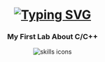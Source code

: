 <h1 align="center">
  <a href="https://git.io/typing-svg">
    <img 
      src="https://readme-typing-svg.demolab.com?font=Fira+Code&weight=700&size=30&pause=500&color=61dafb&center=true&vCenter=true&width=600&lines=Hi+Welcome+to+my+first+lab+!;I'm+make+today" 
      alt="Typing SVG" 
    />
  </a>
</h1>

<h3 align="center">My First Lab About C/C++</h3>

<div align="center">
  <img src="https://skillicons.dev/icons?i=c" alt="skills icons"/>
</div>



